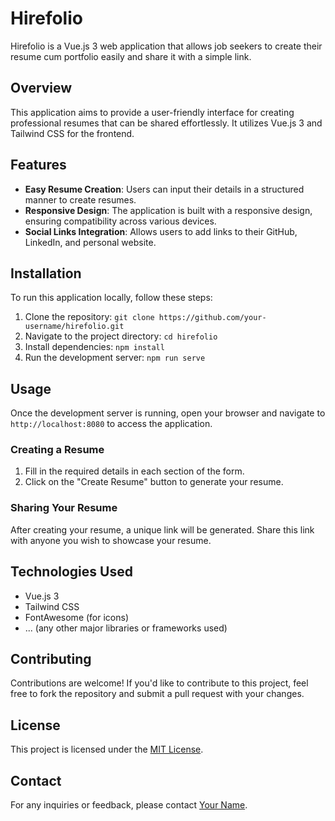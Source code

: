 # Hirefolio

Hirefolio is a Vue.js 3 web application that allows job seekers to create their resume cum portfolio easily and share it with a simple link.

## Overview

This application aims to provide a user-friendly interface for creating professional resumes that can be shared effortlessly. It utilizes Vue.js 3 and Tailwind CSS for the frontend.

## Features

- **Easy Resume Creation**: Users can input their details in a structured manner to create resumes.
- **Responsive Design**: The application is built with a responsive design, ensuring compatibility across various devices.
- **Social Links Integration**: Allows users to add links to their GitHub, LinkedIn, and personal website.

## Installation

To run this application locally, follow these steps:

1. Clone the repository: `git clone https://github.com/your-username/hirefolio.git`
2. Navigate to the project directory: `cd hirefolio`
3. Install dependencies: `npm install`
4. Run the development server: `npm run serve`

## Usage

Once the development server is running, open your browser and navigate to `http://localhost:8080` to access the application.

### Creating a Resume

1. Fill in the required details in each section of the form.
2. Click on the "Create Resume" button to generate your resume.

### Sharing Your Resume

After creating your resume, a unique link will be generated. Share this link with anyone you wish to showcase your resume.

## Technologies Used

- Vue.js 3
- Tailwind CSS
- FontAwesome (for icons)
- ... (any other major libraries or frameworks used)

## Contributing

Contributions are welcome! If you'd like to contribute to this project, feel free to fork the repository and submit a pull request with your changes.

## License

This project is licensed under the [MIT License](LICENSE).

## Contact

For any inquiries or feedback, please contact [Your Name](mailto:youremail@example.com).

